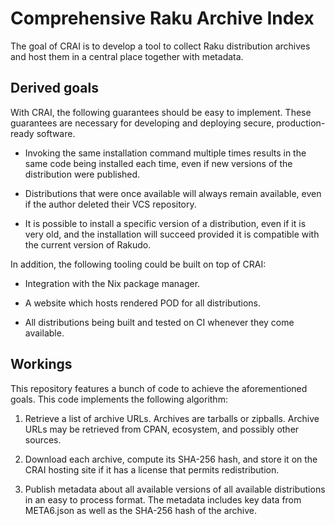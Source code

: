 Comprehensive Raku Archive Index
================================

The goal of CRAI is to develop
a tool to collect Raku distribution archives
and host them in a central place together with metadata.

Derived goals
-------------

With CRAI, the following guarantees should be easy to implement.
These guarantees are necessary for developing and deploying
secure, production-ready software.

 - Invoking the same installation command multiple times
   results in the same code being installed each time,
   even if new versions of the distribution were published.

 - Distributions that were once available will always remain available,
   even if the author deleted their VCS repository.

 - It is possible to install a specific version of a distribution,
   even if it is very old, and the installation will succeed
   provided it is compatible with the current version of Rakudo.

In addition, the following tooling could be built on top of CRAI:

 - Integration with the Nix package manager.

 - A website which hosts rendered POD for all distributions.

 - All distributions being built and tested on CI
   whenever they come available.

Workings
--------

This repository features a bunch of code to achieve the aforementioned goals.
This code implements the following algorithm:

 1. Retrieve a list of archive URLs.
    Archives are tarballs or zipballs.
    Archive URLs may be retrieved from
    CPAN, ecosystem, and possibly other sources.

 2. Download each archive,
    compute its SHA-256 hash,
    and store it on the CRAI hosting site
    if it has a license that permits redistribution.

 3. Publish metadata about all available versions
    of all available distributions
    in an easy to process format.
    The metadata includes key data from META6.json
    as well as the SHA-256 hash of the archive.
